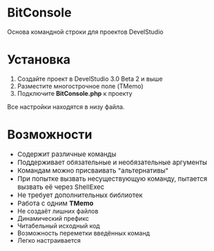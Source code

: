 # BitConsole
Основа командной строки для проектов DevelStudio

<h1>Установка</h1>
<ol>
<li>Создайте проект в DevelStudio 3.0 Beta 2 и выше</li>
<li>Разместите многострочное поле (TMemo)</li>
<li>Подключите <b>BitConsole.php</b> к проекту</li>
</ol>
Все настройки находятся в низу файла.

<h1>Возможности</h1>
<ul>
<li><span style="font-size: 15px">Содержит различные команды</span></li>
<li><span style="font-size: 15px">Поддерживает обязательные и необязательные аргументы</span></li>
<li><span style="font-size: 15px">Командам можно присваивать "альтернативы"</span></li>
<li><span style="font-size: 15px">При попытке вызвать несуществующую команду, пытается вызвать её через ShellExec</span></li>
<li><span style="font-size: 15px">Не требует дополнительных библиотек</span></li>
<li><span style="font-size: 15px">Работа с одним <b>TMemo</b></span></li>
<li>Не создаёт лишних файлов</li>
<li>Динамический префикс</li>
<li>Читабельный исходный код</li>
<li>Возможность переметки введённых команд</li>
<li>Легко настраивается</li>
</ul>

